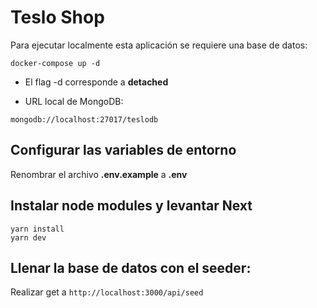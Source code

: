 # Teslo Shop
Para ejecutar localmente esta aplicación se requiere una base de datos:
```
docker-compose up -d
```

* El flag -d corresponde a __detached__

* URL local de MongoDB:
```
mongodb://localhost:27017/teslodb
```

## Configurar las variables de entorno
Renombrar el archivo __.env.example__ a __.env__

## Instalar node modules y levantar Next
```
yarn install
yarn dev
```

## Llenar la base de datos con el seeder:
Realizar get a `http://localhost:3000/api/seed`
